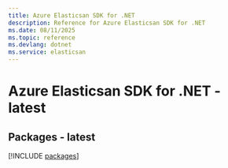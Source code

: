 ```yaml
---
title: Azure Elasticsan SDK for .NET
description: Reference for Azure Elasticsan SDK for .NET
ms.date: 08/11/2025
ms.topic: reference
ms.devlang: dotnet
ms.service: elasticsan
---
```

# Azure Elasticsan SDK for .NET - latest
## Packages - latest
[!INCLUDE [packages](elasticsan-index.md)]